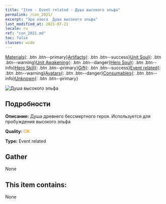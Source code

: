 ```yaml
---
title: "Item - Event related - Душа высокого эльфа"
permalink: /con_2021/
excerpt: "Эра хаоса  Душа высокого эльфа"
last_modified_at: 2021-07-21
locale: ru
ref: "con_2021.md"
toc: false
classes: wide
---
```

 [Materials](/ItemsRU/){: .btn .btn--primary}[Artifacts](/ItemsRU/Artifacts/){: .btn .btn--success}[Unit Soul](/ItemsRU/UnitSoul/){: .btn .btn--warning}[Unit Awakening](/ItemsRU/UnitAwakening/){: .btn .btn--danger}[Hero Soul](/ItemsRU/HeroSoul/){: .btn .btn--info}[Hero Skill](/ItemsRU/HeroSkill/){: .btn .btn--primary}[Gift](/ItemsRU/Gift/){: .btn .btn--success}[Event related](/ItemsRU/Events/){: .btn .btn--warning}[Avatars](/ItemsRU/Avatars/){: .btn .btn--danger}[Consumables](/ItemsRU/Consumables/){: .btn .btn--info}[Unknown](/ItemsRU/Unknown/){: .btn .btn--primary}

 ![Душа высокого эльфа](/images/t/juexing_203.png)

## Подробности
 **Описание:** Душа древнего бессмертного героя. Используется для пробуждения высокого эльфа

 **Quality:** <span style="color: #FF8C00">OK</span>

 **Type:** Event related

## Gather

  None

## This item contains:

  None

